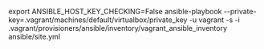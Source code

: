 export ANSIBLE_HOST_KEY_CHECKING=False
ansible-playbook --private-key=.vagrant/machines/default/virtualbox/private_key -u vagrant -s -i .vagrant/provisioners/ansible/inventory/vagrant_ansible_inventory ansible/site.yml